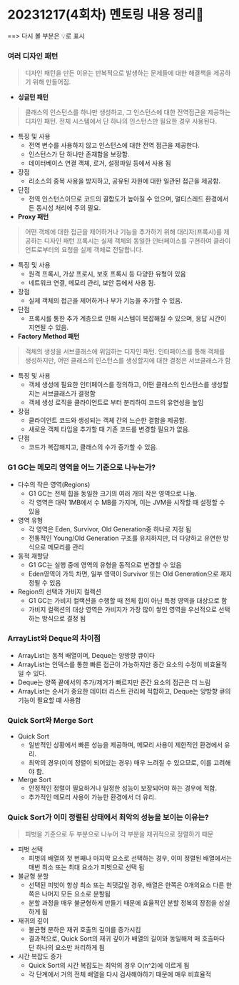 # 20231217(4회차) 멘토링 내용 정리📒
==> 다시 볼 부분은 💡로 표시

### 여러 디자인 패턴
> 디자인 패턴을 만든 이유는 반복적으로 발생하는 문제들에 대한 해결책을 제공하기 위해 만들어짐.
* **싱글턴 패턴**
> 클래스의 인스턴스를 하나만 생성하고, 그 인스턴스에 대한 전역접근을 제공하는 디자인 패턴.
> 전체 시스템에서 단 하나의 인스턴스만 필요한 경우 사용된다.
  * 특징 및 사용
    * 전역 변수를 사용하지 않고 인스턴스에 대한 전역 접근을 제공한다.
    * 인스턴스가 단 하나만 존재함을 보장함.
    * 데이터베이스 연결 객체, 로거, 설정파일 등에서 사용 됨
  * 장점
    * 리소스의 중복 사용을 방지하고, 공유된 자원에 대한 일관된 접근을 제공함.
  * 단점
    * 전역 인스턴스이므로 코드의 결합도가 높아질 수 있으며, 멀티스레드 환경에서든 동시성 처리에 주의 필요.
* **Proxy 패턴**
> 어떤 객체에 대한 접근을 제어하거나 기능을 추가하기 위해 대리자(프록시)를 제공하는 디자인 패턴
> 프록시는 실제 객체외 동일한 인터페이스를 구현하여 클라이언트로부터의 요청을 실제 객체로 전달합니다.
  * 특징 및 사용
    * 원격 프록시, 가상 프로시, 보호 프록시 등 다양한 유형이 있음
    * 네트워크 연결, 메모리 관리, 보안 등에서 사용 됨.
  * 장점
    * 실제 객체의 접근을 제어하거나 부가 기능을 추가할 수 있음.
  * 단점
    * 프록시를 통한 추가 계층으로 인해 시스템이 복잡해질 수 있으며, 응답 시간이 지연될 수 있음.
* **Factory Method 패턴**
> 객체의 생성을 서브클래스에 위임하는 디자인 패턴.
> 인터페이스를 통해 객체를 생성하지만, 어떤 클래스의 인스턴스를 생성할지에 대한 결정은 서브클래스가 함
  * 특징 및 사용
    * 객체 생성에 필요한 인터페이스를 정의하고, 어떤 클래스의 인스턴스를 생성할지는 서브클래스가 결정함
    * 객체 생성 로직을 클라이언트로 부터 분리하여 코드의 유연성을 높임
  * 장점
    * 클라이언트 코드와 생성되는 객체 간의 느슨한 결합을 제공함.
    * 새로운 객체 타입을 추가할 때 기존 코드를 변경할 필요가 없음.
  * 단점
    * 코드가 복잡해지고, 클래스의 수가 증가할 수 있음.

### G1 GC는 메모리 영역을 어느 기준으로 나누는가?
* 다수의 작은 영역(Regions)
  * G1 GC는 전체 힙을 동일한 크기의 여러 개의 작은 영역으로 나눔.
  * 각 영역은 대략 1MB에서 수 MB를 가지며, 이는 JVM을 시작할 때 설정할 수 있음
* 영역 유형
  * 각 영역은 Eden, Survivor, Old Generation중 하나로 지정 됨
  * 전통적인 Young/Old Generation 구조를 유지하지만, 더 다양하고 유연한 방식으로 메모리를 관리
* 동적 재할당
  * G1 GC는 실행 중에 영역의 유형을 동적으로 변경할 수 있음
  * Eden영역이 가득 차면, 일부 영역이 Survivor 또는 Old Generation으로 재지정될 수 있음
* Region의 선택과 가비지 컬랙션
  * G1 GC는 가비지 컬랙션을 수행할 때 전체 힙이 아닌 특정 영역을 대상으로 함
  * 가비지 컬랙션의 대상 영역은 가비지가 가장 많이 쌓인 영역을 우선적으로 선택하는 방식으로 결정 됨

### ArrayList와 Deque의 차이점
* ArrayList는 동적 배열이며, Deque는 양방향 큐이다
* ArrayList는 인덱스를 통한 빠른 접근이 가능하지만 중간 요소의 수정이 비효율적일 수 있다.
* Deque는 양쪽 끝에서의 추가/제거가 빠르지만 준간 요소의 접근은 더 느림
* ArrayList는 순서가 중요한 데이터 리스트 관리에 적합하고, Deque는 양방향 큐의 기능이 필요할 떄 사용함

### Quick Sort와 Merge Sort
* Quick Sort
  * 일반적인 상황에서 빠른 성능을 제공하며, 메모리 사용이 제한적인 환경에서 유리.
  * 최악의 경우(이미 정렬이 되어있는 경우) 매우 느려질 수 있으므로, 이를 고려해야 함.
* Merge Sort
  * 안정적인 정렬이 필요하거나 일정한 성능이 보장되어야 하는 경우에 적합.
  * 추가적인 메모리 사용이 가능한 환경에서 더 유리.

### Quick Sort가 이미 정렬된 상태에서 최악의 성능을 보이는 이유는?
> 피벗을 기준으로 두 부분으로 나누어 각 부분을 재귀적으로 정렬하기 때문
* 피벗 선택
  * 피벗의 배열의 첫 번째나 마지막 요소로 선택하는 경우, 이미 정렬된 배열에서는 매번 최소 또는 최대 요소가 피벗으로 선택 됨
* 불균형 분할
  * 선택된 피벗이 항상 최소 또는 최댓값일 경우, 배열은 한쪽은 0개의요소 다른 한쪽은 나머지 모든 요소로 분할됨
  * 분할 과정을 매우 불균형하게 만들기 때문에 효율적인 분할 정복의 장점을 상실하게 됨
* 재귀의 깊이
  * 불균형 분하은 재귀 호출의 깊이를 증가시킴
  * 결과적으로, Quick Sort의 재귀 깊이가 배열의 길이와 동일해져 매 호출마다 단 하나의 요소만 처리하게 됨
* 시간 복잡도 증가
  * Quick Sort의 시간 복잡도는 최악의 경우 O(n^2)에 이르게 됨
  * 각 단계에서 거의 전체 배열을 다시 검사해야하기 때문에 매우 비효율적 

 
